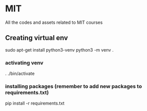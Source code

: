 # MIT
All the codes and assets related to MIT courses

## Creating virtual env
sudo apt-get install python3-venv
python3 -m venv .

### activating venv
. ./bin/activate

### installing packages (remember to add new packages to requirements.txt)
pip install -r requirements.txt